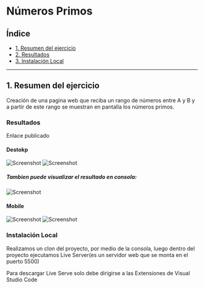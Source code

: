 # Números Primos

## Índice

- [1. Resumen del ejercicio](#1-Resumen-del-ejercicio)
- [2. Resultados](#2-Resultados)
- [3. Instalación Local](#3-Instalacion)

---

## 1. Resumen del ejercicio

Creación de una pagina web que reciba un rango de números entre A y B y a partir de este rango se muestran en pantalla los números primos.

### Resultados

Enlace publicado

#### Destokp

![Screenshot](./imagenesReadme/1)
![Screenshot](./imagenesReadme/2)

##### Tambien puede visualizar el resultado en consola:

![Screenshot](./imagenesReadme/3)

#### Mobile

![Screenshot](./imagenesReadme/4)
![Screenshot](./imagenesReadme/5)

### Instalación Local

Realizamos un clon del proyecto, por medio de la consola, luego dentro del proyecto ejecutamos Live Server(es un servidor web que se monta en el puerto 5500)

Para descargar Live Serve solo debe dirigirse a las Extensiones de Visual Studio Code
